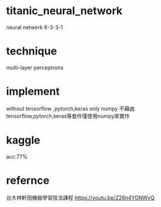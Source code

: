 # titanic_neural_network
neural network 6-3-3-1 
# technique
multi-layer perceptrons
# implement
without tensorflow ,pytorch,keras only numpy
不藉由tensorflow,pytorch,keras等套件僅使用numpy來實作
#  kaggle
acc:77%
# refernce
台大林軒田機器學習技法課程
https://youtu.be/Z26n4YGNWvQ
